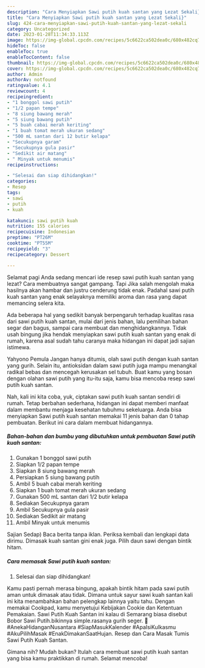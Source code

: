 ```yaml
---
description: "Cara Menyiapkan Sawi putih kuah santan yang Lezat Sekali}"
title: "Cara Menyiapkan Sawi putih kuah santan yang Lezat Sekali}"
slug: 424-cara-menyiapkan-sawi-putih-kuah-santan-yang-lezat-sekali
category: Uncategorized
date: 2023-01-28T11:34:33.113Z
image: https://img-global.cpcdn.com/recipes/5c6622ca502dea0c/680x482cq70/sawi-putih-kuah-santan-foto-resep-utama.jpg
hideToc: false
enableToc: true
enableTocContent: false
thumbnail: https://img-global.cpcdn.com/recipes/5c6622ca502dea0c/680x482cq70/sawi-putih-kuah-santan-foto-resep-utama.jpg
cover: https://img-global.cpcdn.com/recipes/5c6622ca502dea0c/680x482cq70/sawi-putih-kuah-santan-foto-resep-utama.jpg
author: Admin
authorAv: notfound
ratingvalue: 4.1
reviewcount: 4
recipeingredient:
- "1 bonggol sawi putih"
- "1/2 papan tempe"
- "8 siung bawang merah"
- "5 siung bawang putih"
- "5 buah cabai merah keriting"
- "1 buah tomat merah ukuran sedang"
- "500 mL santan dari 12 butir kelapa"
- "Secukupnya garam"
- "Secukupnya gula pasir"
- "Sedikit air matang"
- " Minyak untuk menumis"
recipeinstructions:

- "Selesai dan siap dihidangkan!"
categories:
- Resep
tags:
- sawi
- putih
- kuah

katakunci: sawi putih kuah 
nutrition: 155 calories
recipecuisine: Indonesian
preptime: "PT26M"
cooktime: "PT55M"
recipeyield: "3"
recipecategory: Dessert

---
```



Selamat pagi Anda sedang mencari ide resep sawi putih kuah santan yang lezat? Cara membuatnya sangat gampang. Tapi Jika salah mengolah maka hasilnya akan hambar dan justru cenderung tidak enak. Padahal sawi putih kuah santan yang enak selayaknya memiliki aroma dan rasa yang dapat memancing selera kita.


Ada beberapa hal yang sedikit banyak berpengaruh terhadap kualitas rasa dari sawi putih kuah santan, mulai dari jenis bahan, lalu pemilihan bahan segar dan bagus, sampai cara membuat dan menghidangkannya. Tidak usah bingung jika hendak menyiapkan sawi putih kuah santan yang enak di rumah, karena asal sudah tahu caranya maka hidangan ini dapat jadi sajian istimewa.

Yahyono Pemula Jangan hanya ditumis, olah sawi putih dengan kuah santan yang gurih. Selain itu, antioksidan dalam sawi putih juga mampu menangkal radikal bebas dan mencegah kerusakan sel tubuh. Buat kamu yang bosan dengan olahan sawi putih yang itu-itu saja, kamu bisa mencoba resep sawi putih kuah santan.


Nah, kali ini kita coba, yuk, ciptakan sawi putih kuah santan sendiri di rumah. Tetap berbahan sederhana, hidangan ini dapat memberi manfaat dalam membantu menjaga kesehatan tubuhmu sekeluarga. Anda bisa menyiapkan Sawi putih kuah santan memakai 11 jenis bahan dan 0 tahap pembuatan. Berikut ini cara dalam membuat hidangannya.

<!--inarticleads1-->

##### Bahan-bahan dan bumbu yang dibutuhkan untuk pembuatan Sawi putih kuah santan:

1. Gunakan 1 bonggol sawi putih
1. Siapkan 1/2 papan tempe
1. Siapkan 8 siung bawang merah
1. Persiapkan 5 siung bawang putih
1. Ambil 5 buah cabai merah keriting
1. Siapkan 1 buah tomat merah ukuran sedang
1. Gunakan 500 mL santan dari 1/2 butir kelapa
1. Sediakan Secukupnya garam
1. Ambil Secukupnya gula pasir
1. Sediakan Sedikit air matang
1. Ambil  Minyak untuk menumis


Sajian Sedap) Baca berita tanpa iklan. Periksa kembali dan lengkapi data dirimu. Dimasak kuah santan gini enak juga. Pilih daun sawi dengan bintik hitam. 

<!--inarticleads2-->

##### Cara memasak Sawi putih kuah santan:


1. Selesai dan siap dihidangkan!

Kamu pasti pernah merasa bingung, apakah bintik hitam pada sawi putih aman untuk dimasak atau tidak. Dimana untuk sayur sawi kuah santan kali ini kita menambahkan bahan pelengkap lainnya yaitu tahu. Dengan memakai Cookpad, kamu menyetujui Kebijakan Cookie dan Ketentuan Pemakaian. Sawi Putih Kuah Santan ini kalau di Semarang biasa disebut Bobor Sawi Putih.bikinnya simple.rasanya gurih seger. 🍲 #AnekaHidanganNusantara #SiapMasukKalender #ApaIsiKulkasmu #AkuPilihMasak #EnakDimakanSaatHujan. Resep dan Cara Masak Tumis Sawi Putih Kuah Santan. 

Gimana nih? Mudah bukan? Itulah cara membuat sawi putih kuah santan yang bisa kamu praktikkan di rumah. Selamat mencoba!
